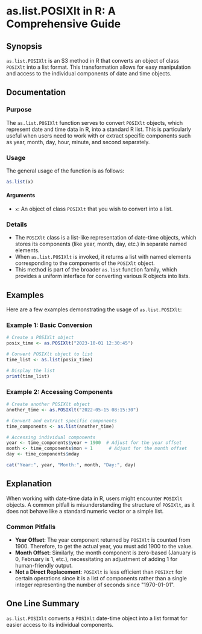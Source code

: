 <!--
Meta Description: # as.list.POSIXlt in R: A Comprehensive Guide ## Synopsis `as.list.POSIXlt` is an S3 method in R that converts an object of class `POSIXlt` into a lis...
Meta Keywords: posixlt, list, year, components, month
-->

# as.list.POSIXlt in R: A Comprehensive Guide

## Synopsis
`as.list.POSIXlt` is an S3 method in R that converts an object of class `POSIXlt` into a list format. This transformation allows for easy manipulation and access to the individual components of date and time objects.

## Documentation
### Purpose
The `as.list.POSIXlt` function serves to convert `POSIXlt` objects, which represent date and time data in R, into a standard R list. This is particularly useful when users need to work with or extract specific components such as year, month, day, hour, minute, and second separately.

### Usage
The general usage of the function is as follows:

```R
as.list(x)
```

#### Arguments
- `x`: An object of class `POSIXlt` that you wish to convert into a list.

### Details
- The `POSIXlt` class is a list-like representation of date-time objects, which stores its components (like year, month, day, etc.) in separate named elements.
- When `as.list.POSIXlt` is invoked, it returns a list with named elements corresponding to the components of the `POSIXlt` object.
- This method is part of the broader `as.list` function family, which provides a uniform interface for converting various R objects into lists.

## Examples
Here are a few examples demonstrating the usage of `as.list.POSIXlt`:

### Example 1: Basic Conversion
```R
# Create a POSIXlt object
posix_time <- as.POSIXlt("2023-10-01 12:30:45")

# Convert POSIXlt object to list
time_list <- as.list(posix_time)

# Display the list
print(time_list)
```

### Example 2: Accessing Components
```R
# Create another POSIXlt object
another_time <- as.POSIXlt("2022-05-15 08:15:30")

# Convert and extract specific components
time_components <- as.list(another_time)

# Accessing individual components
year <- time_components$year + 1900  # Adjust for the year offset
month <- time_components$mon + 1      # Adjust for the month offset
day <- time_components$mday

cat("Year:", year, "Month:", month, "Day:", day)
```

## Explanation
When working with date-time data in R, users might encounter `POSIXlt` objects. A common pitfall is misunderstanding the structure of `POSIXlt`, as it does not behave like a standard numeric vector or a simple list. 

### Common Pitfalls
- **Year Offset**: The year component returned by `POSIXlt` is counted from 1900. Therefore, to get the actual year, you must add 1900 to the value.
- **Month Offset**: Similarly, the month component is zero-based (January is 0, February is 1, etc.), necessitating an adjustment of adding 1 for human-friendly output.
- **Not a Direct Replacement**: `POSIXlt` is less efficient than `POSIXct` for certain operations since it is a list of components rather than a single integer representing the number of seconds since "1970-01-01".

## One Line Summary
`as.list.POSIXlt` converts a `POSIXlt` date-time object into a list format for easier access to its individual components.